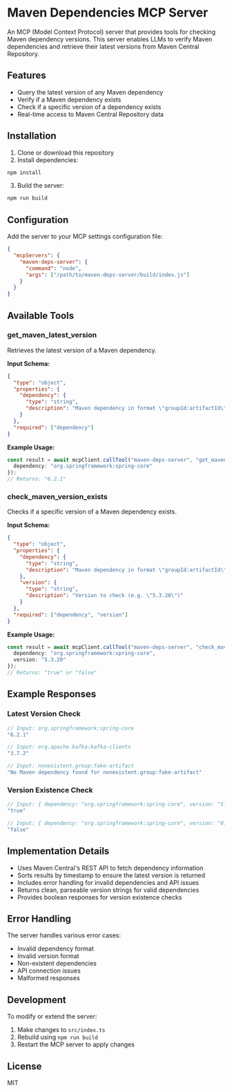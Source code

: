 # Maven Dependencies MCP Server

An MCP (Model Context Protocol) server that provides tools for checking Maven dependency versions. This server enables LLMs to verify Maven dependencies and retrieve their latest versions from Maven Central Repository.

## Features

- Query the latest version of any Maven dependency
- Verify if a Maven dependency exists
- Check if a specific version of a dependency exists
- Real-time access to Maven Central Repository data

## Installation

1. Clone or download this repository
2. Install dependencies:
```bash
npm install
```
3. Build the server:
```bash
npm run build
```

## Configuration

Add the server to your MCP settings configuration file:

```json
{
  "mcpServers": {
    "maven-deps-server": {
      "command": "node",
      "args": ["/path/to/maven-deps-server/build/index.js"]
    }
  }
}
```

## Available Tools

### get_maven_latest_version

Retrieves the latest version of a Maven dependency.

**Input Schema:**
```json
{
  "type": "object",
  "properties": {
    "dependency": {
      "type": "string",
      "description": "Maven dependency in format \"groupId:artifactId\" (e.g. \"org.springframework:spring-core\")"
    }
  },
  "required": ["dependency"]
}
```

**Example Usage:**
```typescript
const result = await mcpClient.callTool("maven-deps-server", "get_maven_latest_version", {
  dependency: "org.springframework:spring-core"
});
// Returns: "6.2.1"
```

### check_maven_version_exists

Checks if a specific version of a Maven dependency exists.

**Input Schema:**
```json
{
  "type": "object",
  "properties": {
    "dependency": {
      "type": "string",
      "description": "Maven dependency in format \"groupId:artifactId\" (e.g. \"org.springframework:spring-core\")"
    },
    "version": {
      "type": "string",
      "description": "Version to check (e.g. \"5.3.20\")"
    }
  },
  "required": ["dependency", "version"]
}
```

**Example Usage:**
```typescript
const result = await mcpClient.callTool("maven-deps-server", "check_maven_version_exists", {
  dependency: "org.springframework:spring-core",
  version: "5.3.20"
});
// Returns: "true" or "false"
```

## Example Responses

### Latest Version Check
```typescript
// Input: org.springframework:spring-core
"6.2.1"

// Input: org.apache.kafka:kafka-clients
"3.7.2"

// Input: nonexistent.group:fake-artifact
"No Maven dependency found for nonexistent.group:fake-artifact"
```

### Version Existence Check
```typescript
// Input: { dependency: "org.springframework:spring-core", version: "5.3.20" }
"true"

// Input: { dependency: "org.springframework:spring-core", version: "0.0.1" }
"false"
```

## Implementation Details

- Uses Maven Central's REST API to fetch dependency information
- Sorts results by timestamp to ensure the latest version is returned
- Includes error handling for invalid dependencies and API issues
- Returns clean, parseable version strings for valid dependencies
- Provides boolean responses for version existence checks

## Error Handling

The server handles various error cases:
- Invalid dependency format
- Invalid version format
- Non-existent dependencies
- API connection issues
- Malformed responses

## Development

To modify or extend the server:

1. Make changes to `src/index.ts`
2. Rebuild using `npm run build`
3. Restart the MCP server to apply changes

## License

MIT
